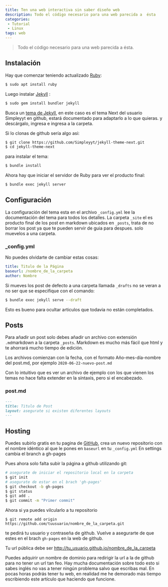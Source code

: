 ```yaml
---
title: Ten una web interactiva sin saber diseño web
description: Todo el código necesario para una web parecida a  ésta
categories:
 - Tutorial
 - Linux
tags: web
---
```


> Todo el código necesario para una web parecida a ésta.


## Instalación

Hay que comenzar teniendo actualizado [Ruby](https://www.ruby-lang.org/es/documentation/installation/):
```sh
$ sudo apt install ruby
```

Luego instalar [Jekyll](https://jekyllrb.com) :
```sh
$ sudo gem install bundler jekyll
```
Busca un [tema de Jekyll](https://jekyllrb.com/resources/), en este caso es el tema Next del usuario Simpleyyt en github, estará documentado para adaptarlo a lo que quieras. y descárgalo, ingresa e ingresa a la carpeta.

Si lo clonas de github sería algo asi:
```sh
$ git clone https://github.com/Simpleyyt/jekyll-theme-next.git
$ cd jekyll-theme-next
```
para instalar el tema:
```sh
$ bundle install
```
Ahora hay que iniciar el servidor de Ruby para ver el producto final:

```sh
$ bundle exec jekyll server
```
## Configuración

La configuración del tema esta en el archivo `_config.yml` lee la documentación del tema para todos los detalles.
La carpeta `_site` el es producto final de los post en markdown ubicados en `_posts`, trata de no borrar los post ya que te pueden servir de guia para despues. solo muevelos a una carpeta.

### _config.yml

No puedes olvidarte de cambiar estas cosas:

```yml
title: Titulo de la Página
baseurl: /nombre_de_la_carpeta
author: Nombre
```

Si mueves los post de defecto a una carpeta llamada `_drafts` no se veran a no ser que se especifique con el comando:
```sh
$ bundle exec jekyll serve --draft
```
Esto es bueno para ocultar articulos que todavia no están completados.

## Posts

Para añadir un post solo debes añadir un archivo con extensión `.md`markdown a la carpeta `_posts`. Markdown es mucho más fácil que html y te ahorrará mucho tiempo de edición.

Los archivos comienzan con la fecha, con el formato Año-mes-día-nombre del post.md, por ejemplo `2020-06-22-nuevo-post.md`

Con lo intuitivo que es ver un archivo de ejemplo con los que vienen los temas no hace falta extender en la síntaxis, pero si el encabezado.
### post.md

```md
---
title: Titulo de Post
layout: asegurate si existen diferentes layouts
---
```
## Hosting

Puedes subirlo gratis en tu pagina de [GitHub](https://www.github.com), crea un nuevo repositorio con el nombre idéntico al que le pones en `baseurl` en tu `_config.yml`
En  settings cambia el branch a gh-pages

Pues ahora solo falta subir la página a github utilizando git:
```sh
# asegurate de iniciar el repositorio local en la carpeta
$ git init 
# asegurate de estar en el brach 'gh-pages'
$ git checkout -b gh-pages
$ git status
$ git add .
$ git commit -m "Primer commit"
```
Ahora si ya puedes vilcularlo a tu repositorio
```
$ git remote add origin https://github.com/tuusuario/nombre_de_la_carpeta.git
```
te pedirá tu usuario y contraseña de github.
Vuelve a asegurarte de que estes en el brach `gh-pages` en la web de github.

Tu url pública debe ser http://tu_usuario.github.io/nombre_de_la_carpeta

Puedes adquirir un nombre de dominio para redirigir la url a la de github para no tener un url tan feo.
Hay mucha documentación sobre todo esto si sabes inglés no vas a tener ningún problema salvo que escribas mal. En pocas horas podrás tener tu web, en realidad me he demorado más tiempo escribiendo este artículo que haciendo que funcione.
